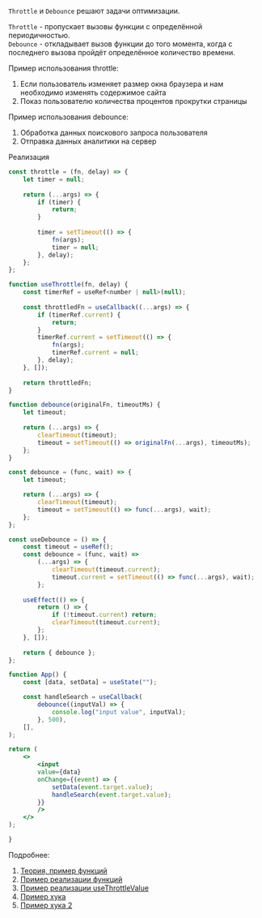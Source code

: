 `Throttle` и `Debounce` решают задачи оптимизации.

`Throttle` - пропускает вызовы функции с определённой периодичностью.  
`Debounce` - откладывает вызов функции до того момента, когда с последнего вызова пройдёт определённое количество времени.

Пример использования throttle:
1. Если пользователь изменяет размер окна браузера и нам необходимо изменять содержимое сайта
2. Показ пользователю количества процентов прокрутки страницы

Пример использования debounce:
1. Обработка данных поискового запроса пользователя
2. Отправка данных аналитики на сервер

Реализация

```js
const throttle = (fn, delay) => {
	let timer = null;
	
	return (...args) => {
		if (timer) {
			return;
		}
		
		timer = setTimeout(() => {
			fn(args);
			timer = null;
		}, delay);
	};
};
```

```jsx
function useThrottle(fn, delay) {
	const timerRef = useRef<number | null>(null);
	
	const throttledFn = useCallback((...args) => {
		if (timerRef.current) {
			return;
		}
		timerRef.current = setTimeout(() => {
			fn(args);
			timerRef.current = null;
		}, delay);
	}, []);
	
	return throttledFn;
}
```

```js
function debounce(originalFn, timeoutMs) {
	let timeout;
	
	return (...args) => {
		clearTimeout(timeout); 
		timeout = setTimeout(() => originalFn(...args), timeoutMs); 
	};
}
```

```jsx
const debounce = (func, wait) => {
	let timeout;

	return (...args) => {
		clearTimeout(timeout);
		timeout = setTimeout(() => func(...args), wait);
	};
};

const useDebounce = () => {
	const timeout = useRef();
	const debounce = (func, wait) =>
		(...args) => {
			clearTimeout(timeout.current);
			timeout.current = setTimeout(() => func(...args), wait);
		};
		
	useEffect(() => {
		return () => {
			if (!timeout.current) return;
			clearTimeout(timeout.current);
		};
	}, []);
	
	return { debounce };
};

function App() {
	const [data, setData] = useState("");

	const handleSearch = useCallback(
		debounce((inputVal) => {
			console.log("input value", inputVal);
		}, 500),
	[],
);

return (
	<>
		<input
		value={data}
		onChange={(event) => {
			setData(event.target.value);
			handleSearch(event.target.value);
		}}
		/>
	</>
);

}
```


Подробнее:
1. [Теория, пример функций](https://dev.to/andreysm/ispolzuiem-throttle-i-debounce-v-react-3cn9)
2. [Пример реализации функций](https://medium.com/@vinchik/throttle-debounce-%D1%80%D0%B0%D0%B7%D0%BD%D0%B8%D1%86%D0%B0-%D1%81-%D0%BF%D1%80%D0%B8%D0%BC%D0%B5%D1%80%D0%B0%D0%BC%D0%B8-%D1%80%D0%B5%D0%B0%D0%BB%D0%B8%D0%B7%D0%B0%D1%86%D0%B8%D0%B8-%D0%B8-%D0%B4%D0%B5%D0%BC%D0%BE-5133b40c01d2)
3. [Пример реализации useThrottleValue](https://dev.to/loonywizard/react-usethrottle-hook-87h)
4. [Пример хука](https://learnersbucket.com/examples/interview/usethrottle-hook-in-react/)
5. [Пример хука 2](https://javascript.plainenglish.io/debounce-search-feature-in-react-46dfc31aede2)
